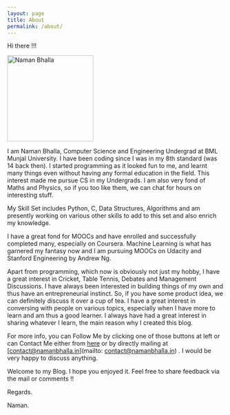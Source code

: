 ```yaml
---
layout: page
title: About
permalink: /about/
---
```


Hi there !!!

<img src="{{ site.baseurl }}/assets/pages/about/naman_2.jpg" alt="Naman Bhalla" width="200">

I am Naman Bhalla, Computer Science and Engineering Undergrad at BML Munjal University. I have been coding since I was in my 8th standard (was 14 back then). I started programming as it looked fun to me, and learnt many things even without having any formal education in the field. This interest made me pursue CS in my Undergrads. I am also very fond of Maths and Physics, so if you too like them, we can chat for hours on interesting stuff.

My Skill Set includes Python, C, Data Structures, Algorithms and am presently working on various other skills to add to this set and also enrich my knowledge.

I have a great fond for MOOCs and have enrolled and successfully completed many, especially on Coursera. Machine Learning is what has garnered my fantasy now and I am pursuing MOOCs on Udacity and Stanford Engineering by Andrew Ng.

Apart from programming, which now is obviously not just my hobby, I have a great interest in Cricket, Table Tennis, Debates and Management Discussions. I have always been interested in building things of my own and thus have an entrepreneurial instinct. So, if you have some product idea, we can definitely discuss it over a cup of tea. I have a great interest in conversing with people on various topics, especially when I have more to learn and am thus a good learner. I always have had a great interest in sharing whatever I learn, the main reason why I created this blog.

For more info, you can Follow Me by clicking one of those buttons at left or can Contact Me either from [here](http://namanbhalla.in/contact-me/) or by directly mailing at [contact@namanbhalla.in](mailto: contact@namanbhalla.in) . I would be very happy to discuss anything.

Welcome to my Blog. I hope you enjoyed it. Feel free to share feedback via the mail or comments !!

Regards.

Naman.
